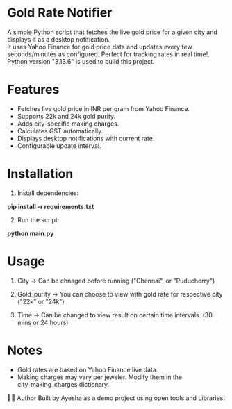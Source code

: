 # Gold Rate Notifier

A simple Python script that fetches the live gold price for a given city and displays it as a desktop notification.  
It uses Yahoo Finance for gold price data and updates every few seconds/minutes as configured. 
Perfect for tracking rates in real time!. 
Python version "3.13.6" is used to build this project.

# Features

- Fetches live gold price in INR per gram from Yahoo Finance.
- Supports 22k and 24k gold purity.
- Adds city-specific making charges.
- Calculates GST automatically.
- Displays desktop notifications with current rate.
- Configurable update interval.

# Installation

1. Install dependencies:

**pip install -r requirements.txt**

2. Run the script:

**python main.py**


# Usage 

1. City → Can be chnaged before running ("Chennai", or "Puducherry")

2. Gold_purity → You can choose to view with gold rate for respective city ("22k" or "24k")

3. Time → Can be changed to view result on certain time intervals. (30 mins or 24 hours)


# Notes

- Gold rates are based on Yahoo Finance live data.
- Making charges may vary per jeweler. Modify them in the city_making_charges dictionary.


👩‍💻 Author
Built by Ayesha as a demo project using open tools and Libraries.
